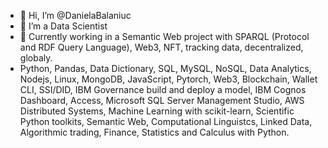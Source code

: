 - 👋 Hi, I’m @DanielaBalaniuc
- 👀 I’m a Data Scientist
- 🌱 Currently working in a Semantic Web project with SPARQL (Protocol and RDF Query Language), Web3, NFT, tracking data, decentralized, globaly. 
- Python, Pandas, Data Dictionary, SQL, MySQL, NoSQL, Data Analytics, Nodejs, Linux, MongoDB, JavaScript, Pytorch, Web3, Blockchain, Wallet CLI, SSI/DID, IBM Governance build and deploy a model, IBM Cognos Dashboard, Access, Microsoft SQL Server Management Studio, AWS Distributed Systems, Machine Learning with scikit-learn, Scientific Python toolkits, Semantic Web, Computational Linguistcs, Linked Data, Algorithmic trading, Finance, Statistics and Calculus with Python.


<!---
DanielaBalaniuc/DanielaBalaniuc is a ✨ special ✨ repository because its `README.md` (this file) appears on your GitHub profile.
You can click the Preview link to take a look at your changes.
--->
